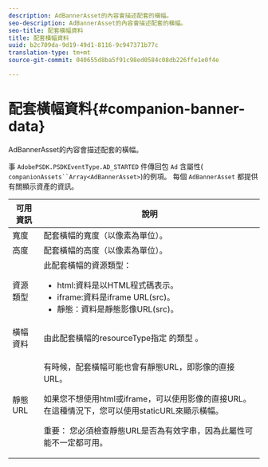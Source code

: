 ```yaml
---
description: AdBannerAsset的內容會描述配套的橫幅。
seo-description: AdBannerAsset的內容會描述配套的橫幅。
seo-title: 配套橫幅資料
title: 配套橫幅資料
uuid: b2c709da-9d19-49d1-8116-9c947371b77c
translation-type: tm+mt
source-git-commit: 040655d8ba5f91c98ed0584c08db226ffe1e0f4e

---
```



# 配套橫幅資料{#companion-banner-data}

AdBannerAsset的內容會描述配套的橫幅。

<!--<a id="section_D730B4FD6FD749E9860B6A07FC110552"></a>-->

事 `AdobePSDK.PSDKEventType.AD_STARTED` 件傳回包 `Ad` 含屬性( `companionAssets``Array<AdBannerAsset>`)的例項。
每個 `AdBannerAsset` 都提供有關顯示資產的資訊。

<table id="table_760C885E2DCA4BE983CC57FDA7BD5B14"> 
 <thead> 
  <tr> 
   <th colname="col1" class="entry"> 可用資訊 </th> 
   <th colname="col2" class="entry"> 說明 </th> 
  </tr> 
 </thead>
 <tbody> 
  <tr> 
   <td colname="col1"> 寬度 </td> 
   <td colname="col2"> 配套橫幅的寬度（以像素為單位）。 </td> 
  </tr> 
  <tr> 
   <td colname="col1"> 高度 </td> 
   <td colname="col2"> 配套橫幅的高度（以像素為單位）。 </td> 
  </tr> 
  <tr> 
   <td colname="col1"> 資源類型 </td> 
   <td colname="col2">此配套橫幅的資源類型： 
    <ul id="ul_A067787FE49E4B6095BE0AC1D447DBB3"> 
     <li id="li_02B7224C67004095B3F6E50FD21E507E">html:資料是以HTML程式碼表示。 </li> 
     <li id="li_5F37E14472424F808C6094F42009E676">iframe:資料是iframe URL(src)。 </li> 
     <li id="li_48E74AC5F00640EC8A4DE2CB31E106EC">靜態：資料是靜態影像URL(src)。 </li> 
    </ul> </td> 
  </tr> 
  <tr> 
   <td colname="col1">
    <ph>
      橫幅資料
    </ph> </td> 
   <td colname="col2"> 由此配套橫幅的resourceType指定 <span class="codeph"> 的類型</span> 。 </td> 
  </tr> 
  <tr> 
   <td colname="col1"> 靜態URL </td> 
   <td colname="col2"> <p>有時候，配套橫幅可能也會有靜態URL，即影像的直接URL。 </p> <p>如果您不想使用html或iframe，可以使用影像的直接URL。 在這種情況下，您可以使用staticURL來顯示橫幅。 </p> <p>重要： 您必須檢查靜態URL是否為有效字串，因為此屬性可能不一定都可用。 </p> </td> 
  </tr> 
 </tbody> 
</table>

